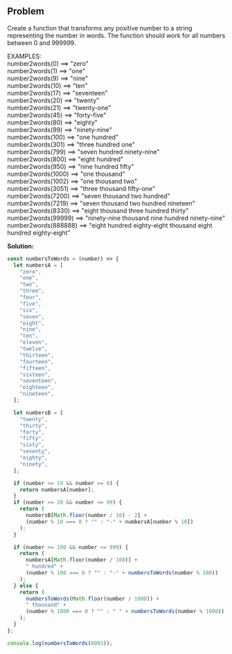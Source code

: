 ## Problem

Create a function that transforms any positive number to a string representing the number in words. The function should work for all numbers between 0 and 999999. <br/>

EXAMPLES: <br/>
number2words(0)  ==>  "zero" <br/>
number2words(1)  ==>  "one" <br/>
number2words(9)  ==>  "nine" <br/>
number2words(10)  ==>  "ten" <br/>
number2words(17)  ==>  "seventeen" <br/>
number2words(20)  ==>  "twenty" <br/>
number2words(21)  ==>  "twenty-one" <br/>
number2words(45)  ==>  "forty-five" <br/>
number2words(80)  ==>  "eighty" <br/>
number2words(99)  ==>  "ninety-nine" <br/>
number2words(100)  ==>  "one hundred" <br/>
number2words(301)  ==>  "three hundred one" <br/>
number2words(799)  ==>  "seven hundred ninety-nine" <br/>
number2words(800)  ==>  "eight hundred" <br/>
number2words(950)  ==>  "nine hundred fifty" <br/>
number2words(1000)  ==>  "one thousand" <br/>
number2words(1002)  ==>  "one thousand two" <br/>
number2words(3051)  ==>  "three thousand fifty-one" <br/>
number2words(7200)  ==>  "seven thousand two hundred" <br/>
number2words(7219)  ==>  "seven thousand two hundred nineteen" <br/>
number2words(8330)  ==>  "eight thousand three hundred thirty" <br/>
number2words(99999)  ==>  "ninety-nine thousand nine hundred ninety-nine" <br/>
number2words(888888)  ==>  "eight hundred eighty-eight thousand eight hundred eighty-eight" <br/>

**Solution:**

```javascript
const numbersToWords = (number) => {
  let numbersA = [
    "zero",
    "one",
    "two",
    "three",
    "four",
    "five",
    "six",
    "seven",
    "eight",
    "nine",
    "ten",
    "eleven",
    "twelve",
    "thirteen",
    "fourteen",
    "fifteen",
    "sixteen",
    "seventeen",
    "eighteen",
    "nineteen",
  ];

  let numbersB = [
    "twenty",
    "thirty",
    "forty",
    "fifty",
    "sixty",
    "seventy",
    "eighty",
    "ninety",
  ];

  if (number <= 19 && number >= 0) {
    return numbersA[number];
  }
  if (number >= 20 && number <= 99) {
    return (
      numbersB[Math.floor(number / 10) - 2] +
      (number % 10 === 0 ? "" : "-" + numbersA[number % 10])
    );
  }

  if (number >= 100 && number <= 999) {
    return (
      numbersA[Math.floor(number / 100)] +
      " hundred" +
      (number % 100 === 0 ? "" : "-" + numbersToWords(number % 100))
    );
  } else {
    return (
      numbersToWords(Math.floor(number / 1000)) +
      " thousand" +
      (number % 1000 === 0 ? "" : " " + numbersToWords(number % 1000))
    );
  }
};

console.log(numbersToWords(8003));
```
